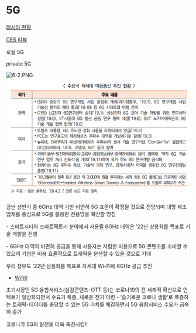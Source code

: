 # 5G

[러시아 현황](https://news.kotra.or.kr/user/globalBbs/kotranews/782/globalBbsDataView.do?setIdx=243&dataIdx=185943)

[CES 리뷰](https://news.kotra.or.kr/user/globalBbs/kotranews/7/globalBbsDataView.do?setIdx=245&dataIdx=186904)

로컬 5G

private 5G

![6-2.PNG](https://now.k2base.re.kr/editorUpload/6907c7c3-9b69-42e9-8316-bfc24b12d022.PNG)

![6-3.PNG](images/521d8f9c-bbd0-47dd-9b1d-24833d6bb611.PNG)

금년 상반기 중 6GHz 대역 기반 비면허 5G 표준이 확정될 것으로 전망되며 대형 제조업체를 중심으로 5G를 활용한 전용망을 확산할 방침



\- 스마트시티와 스마트팩토리 분야에서 사용될 6GHz 대역은 ’22년 상용화를 목표로 기술 개발을 진행



\- 6GHz 대역의 비면허 공급을 통해 사용자는 저렴한 비용으로 5G 콘텐츠를 소비할 수 있으며 기업은 비용 효율적으로 트래픽을 분산할 수 있을 것으로 기대

 우리 정부도 ’22년 상용화를 목표로 차세대 Wi-Fi에 6GHz 공급 추진

- [Wifi6](https://now.k2base.re.kr/portal/trend/mainTrend/view.do?poliTrndId=TRND0000000000039080&menuNo=200004&searchCate=&searchNate=&searchSubj=&sdate=&edate=&searchCnd=1&searchWrd=5G+&pageUnit=10&pageIndex=1)

 초기시장인 5G 융합서비스(실감콘텐츠･OTT 등)는 코로나19의 전 세계적 확산으로 언텍트가 일상화되면서 수요가 폭증, 새로운 전기 마련 - ‘슬기로운 코로나 생활’로 폭증하는 트래픽･데이터를 충당할 수 있는 5G 가치를 체감하면서 5G 융합서비스 수요가 급속히 증가

코로나가 5G의 발전을 더욱 촉진시킴!!